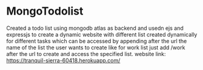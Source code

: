 # MongoTodolist
Created a todo list using mongodb atlas as backend and usedn ejs and expressjs to create a dynamic website with different list created dynamically for different tasks which can be accessed by appending after the url the name of the list the user wants to create like for work list just add /work after the url to create and access the specified list.
website link: https://tranquil-sierra-60418.herokuapp.com/
